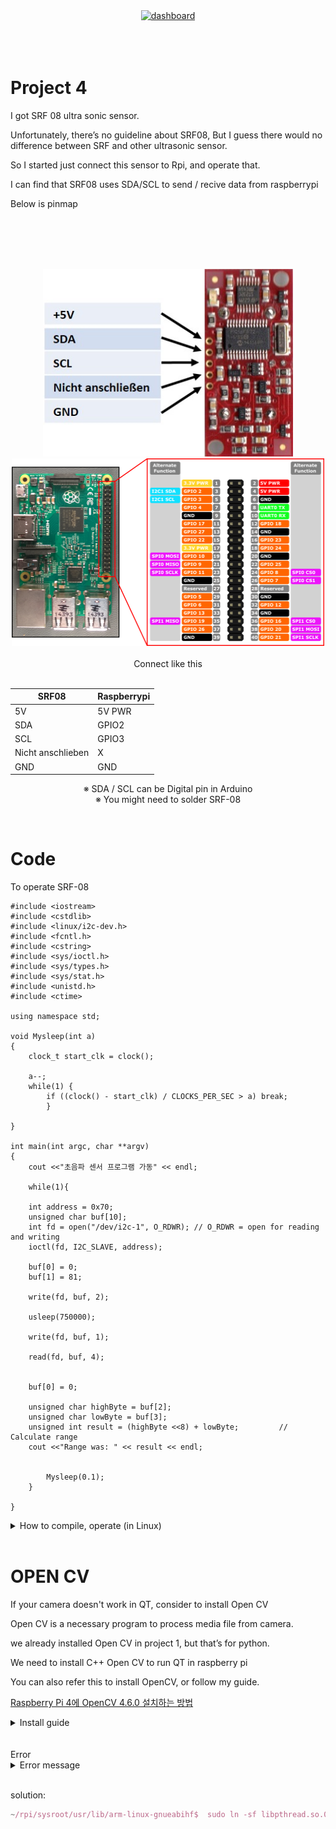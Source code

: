 <div align="center">
  <a href="https://github.com/othneildrew/Best-README-Template">
    <img src="PDC.gif" alt="dashboard" width="331px" height="336px">
  </a>
</div>
<br><br><br>

# Project 4



I got SRF 08 ultra sonic sensor.

Unfortunately, there’s no guideline about SRF08, But I guess there would no difference between SRF and other ultrasonic sensor.

So I started just connect this sensor to Rpi, and operate that.

I can find that SRF08 uses SDA/SCL to send / recive data from raspberrypi

Below is pinmap

<br><br><br><br>

<div  align="center">
<img src="image/SRF08.jpg" width="400" height="300"> <img src="image/rp2_pinout.png" width="500" height="300">
</div>
<br>


<div  align="center">
Connect like this
<br><br>

| SRF08 | Raspberrypi |
| --- | --- |
| 5V | 5V PWR |
| SDA | GPIO2 |
| SCL | GPIO3 |
| Nicht anschlieben | X |
| GND | GND |


※ SDA / SCL can be Digital pin in Arduino<br>
※ You might need to solder SRF-08<br>
</div>
<br>


# Code

To operate SRF-08

```
#include <iostream>
#include <cstdlib>
#include <linux/i2c-dev.h>
#include <fcntl.h>
#include <cstring>
#include <sys/ioctl.h>
#include <sys/types.h>
#include <sys/stat.h>
#include <unistd.h>
#include <ctime>

using namespace std;

void Mysleep(int a)
{
    clock_t start_clk = clock();
    
    a--;
    while(1) {
        if ((clock() - start_clk) / CLOCKS_PER_SEC > a) break;
        }

}

int main(int argc, char **argv)
{
    cout <<"초음파 센서 프로그램 가동" << endl;    
    
    while(1){
    
    int address = 0x70;
    unsigned char buf[10];
    int fd = open("/dev/i2c-1", O_RDWR); // O_RDWR = open for reading and writing
    ioctl(fd, I2C_SLAVE, address);
        
    buf[0] = 0;
    buf[1] = 81;
    
    write(fd, buf, 2);
    
    usleep(750000);
    
    write(fd, buf, 1);
    
    read(fd, buf, 4);
    
    
    buf[0] = 0;
    
    unsigned char highByte = buf[2];
    unsigned char lowByte = buf[3];
    unsigned int result = (highByte <<8) + lowByte;			// Calculate range
    cout <<"Range was: " << result << endl;
    
    
    	Mysleep(0.1);
    }

}
```
<details>
  <summary>
How to compile, operate (in Linux)</summary>
<div markdown="1">
    
    1. make this sonic.cpp file using something like "VIM"
    
    2. Type "g++ mysonic.cpp -o sonic" to compile 
    
    3. Type "./sonic" to operate

  </details>
<br>

# OPEN CV

If your camera doesn't work in QT, consider to install Open CV

Open CV is a necessary program to process media file from camera.

we already installed Open CV in project 1, but that’s for python.

We need to install C++ Open CV to run QT in raspberry pi

You can also refer this to install OpenCV, or follow my guide.

[Raspberry Pi 4에 OpenCV 4.6.0 설치하는 방법](https://webnautes.tistory.com/916)

<details>
  <summary>Install guide</summary>
  <div markdown="1">

`raspberrypi4`

1. Check if OpenCV is already installed

```jsx
pkg-config --modversion opencv
```

If not installed, output must be like

```jsx
Package opencv was not found in the pkg-config search path.

Perhaps you should add the directory containing `opencv.pc'

to the PKG_CONFIG_PATH environment variable

No package 'opencv' found
```

If it was already installed, output must be like

```jsx
2.4.9.1
```

You can uninstall OpenCv package if you like

```jsx
sudo apt-get purge  libopencv* python-opencv
sudo apt-get autoremove
```

2. Preprocessing for install OpenCV

```jsx
sudo apt update
sudo apt upgrade
sudo reboot
```

3. Install requirements for OpenCV

```jsx
sudo apt install build-essential cmake
sudo apt install libjpeg-dev libtiff5-dev libjasper-dev libpng-dev
sudo apt install libavcodec-dev libavformat-dev libswscale-dev libxvidcore-dev libx264-dev libxine2-dev
sudo apt install libv4l-dev v4l-utils
sudo apt install libgstreamer1.0-dev libgstreamer-plugins-base1.0-dev gstreamer1.0-plugins-good gstreamer1.0-plugins-bad gstreamer1.0-plugins-ugly
sudo apt install libgtk-3-dev
sudo apt install libatlas-base-dev gfortran libeigen3-dev
sudo apt install python3-dev python3-numpy
```

4. Install OpenCV

```jsx
cd ~
mkdir opencv
cd opencv
wget -O opencv.zip https://github.com/opencv/opencv/archive/4.6.0.zip
unzip opencv.zip
wget -O opencv_contrib.zip https://github.com/opencv/opencv_contrib/archive/4.6.0.zip
unzip opencv_contrib.zip
rm opencv.zip
rm opencv_contrib.zip
cd opencv-4.6.0
mkdir build
cd build
```

You need to check your python library path

`input`

```jsx
python3 -m site
```

`output`

```jsx
/home/joe/env/lib/python3.7/site.py:165: DeprecationWarning: 'U' mode is deprecated
  f = open(fullname, "rU")
sys.path = [
    '/home/joe/opencv/opencv-4.6.0/build',
    '/home/joe/env/lib/python37.zip',
    '/home/joe/env/lib/python3.7',
    '/home/joe/env/lib/python3.7/lib-dynload',
    '/usr/lib/python3.7',
    '/home/joe/env/lib/python3.7/site-packages',
    '/home/joe/projects/donkeycar',
    **'/usr/local/lib/python3.7/dist-packages',**
    '/usr/local/lib/python3.7/dist-packages/pidisplay-0.0.0-py3.7.egg',
    '/usr/local/lib/python3.7/dist-packages/Adafruit_SSD1306-1.6.2-py3.7.egg',
    '/usr/local/lib/python3.7/dist-packages/Adafruit_GPIO-1.0.4-py3.7.egg',
    '/usr/local/lib/python3.7/dist-packages/Adafruit_PureIO-1.1.9-py3.7.egg',
    '/usr/lib/python3/dist-packages',
    '/usr/local/lib/python3.7/dist-packages/pidisplay-0.0.0-py3.7.egg',
    '/usr/local/lib/python3.7/dist-packages/Adafruit_SSD1306-1.6.2-py3.7.egg',
    '/usr/local/lib/python3.7/dist-packages/Adafruit_GPIO-1.0.4-py3.7.egg',
    '/usr/local/lib/python3.7/dist-packages/Adafruit_PureIO-1.1.9-py3.7.egg',
]
```

Red line is the path

Replace the path, OpenCV version, and install

```jsx
cmake -D CMAKE_BUILD_TYPE=RELEASE -D CMAKE_INSTALL_PREFIX=/usr/local -D WITH_TBB=OFF -D WITH_IPP=OFF -D WITH_1394=OFF -D BUILD_WITH_DEBUG_INFO=OFF -D BUILD_DOCS=OFF -D INSTALL_C_EXAMPLES=ON -D INSTALL_PYTHON_EXAMPLES=ON -D BUILD_EXAMPLES=OFF -D BUILD_TESTS=OFF -D BUILD_PERF_TESTS=OFF -D ENABLE_NEON=ON -D ENABLE_VFPV3=ON -D WITH_QT=OFF -D WITH_GTK=ON -D WITH_OPENGL=ON -D OPENCV_ENABLE_NONFREE=ON -D OPENCV_EXTRA_MODULES_PATH=../../opencv_contrib-4.6.0/modules -D WITH_V4L=ON -D WITH_FFMPEG=ON -D WITH_XINE=ON -D ENABLE_PRECOMPILED_HEADERS=OFF -D BUILD_NEW_PYTHON_SUPPORT=ON -D OPENCV_GENERATE_PKGCONFIG=ON -D PYTHON3_PACKAGES_PATH=/usr/local/lib/python3.7/dist-packages ../
```

5. Extend swap size

```jsx
sudo /etc/init.d/dphys-swapfile restart
```

change CONF_SWAPSIZE=100 to 2048

6. Compile

```jsx
time make -j4
```

7. Install

```jsx
sudo make install
sudo ldconfig
```

8. swap again to 100

```jsx
sudo nano /etc/dphys-swapfile

# set size to absolute value, leaving empty (default) then uses computed value

#   you most likely don't want this, unless you have an special disk situation

CONF_SWAPSIZE=100
```

9. Check installation

It can’t run in terminal

So open GUI in your raspberrypi4, and type the below code.

```jsx
cp  /usr/local/share/opencv4/samples/cpp/videocapture_basic.cpp
```

```jsx
g++ -o videocapture_basic videocapture_basic.cpp $(pkg-config opencv4 --libs --cflags)
```
</details>
<br>
<br>
Error
<details>
  <summary>Error message</summary>
  <div markdown="1">
seame-fablab@seamefablab-Precision-7550:~/Desktop/QTultra$ make
/home/seame-fablab/rpi/qt5.15/bin/uic ultrasonic.ui -o ui_ultrasonic.h
/home/seame-fablab/rpi/tools/gcc-linaro-7.4.1-2019.02-x86_64_arm-linux-gnueabihf/bin/arm-linux-gnueabihf-g++ -c -march=armv8-a -mtune=cortex-a72 -mfpu=crypto-neon-fp-armv8 -mfloat-abi=hard --sysroot=/home/seame-fablab/rpi/sysroot -O2 -std=gnu++1z -Wall -Wextra -D_REENTRANT -fPIC -DQT_NO_DEBUG -DQT_WIDGETS_LIB -DQT_GUI_LIB -DQT_CORE_LIB -I. -I../../rpi/qt5.15/include -I../../rpi/qt5.15/include/QtWidgets -I../../rpi/qt5.15/include/QtGui -I../../rpi/qt5.15/include/QtCore -I. -I. -I../../rpi/qt5.15/mkspecs/devices/linux-rasp-pi4-v3d-g++ -o main.o main.cpp
/home/seame-fablab/rpi/tools/gcc-linaro-7.4.1-2019.02-x86_64_arm-linux-gnueabihf/bin/arm-linux-gnueabihf-g++ -c -march=armv8-a -mtune=cortex-a72 -mfpu=crypto-neon-fp-armv8 -mfloat-abi=hard --sysroot=/home/seame-fablab/rpi/sysroot -O2 -std=gnu++1z -Wall -Wextra -D_REENTRANT -fPIC -DQT_NO_DEBUG -DQT_WIDGETS_LIB -DQT_GUI_LIB -DQT_CORE_LIB -I. -I../../rpi/qt5.15/include -I../../rpi/qt5.15/include/QtWidgets -I../../rpi/qt5.15/include/QtGui -I../../rpi/qt5.15/include/QtCore -I. -I. -I../../rpi/qt5.15/mkspecs/devices/linux-rasp-pi4-v3d-g++ -o ultrasonic.o ultrasonic.cpp
/home/seame-fablab/rpi/tools/gcc-linaro-7.4.1-2019.02-x86_64_arm-linux-gnueabihf/bin/arm-linux-gnueabihf-g++ -march=armv8-a -mtune=cortex-a72 -mfpu=crypto-neon-fp-armv8 -mfloat-abi=hard --sysroot=/home/seame-fablab/rpi/sysroot -O2 -std=gnu++1z -Wall -Wextra -dM -E -o moc_predefs.h ../../rpi/qt5.15/mkspecs/features/data/dummy.cpp
/home/seame-fablab/rpi/qt5.15/bin/moc -DQT_NO_DEBUG -DQT_WIDGETS_LIB -DQT_GUI_LIB -DQT_CORE_LIB --include /home/seame-fablab/Desktop/QTultra/moc_predefs.h -I/home/seame-fablab/rpi/qt5.15/mkspecs/devices/linux-rasp-pi4-v3d-g++ -I/home/seame-fablab/Desktop/QTultra -I/home/seame-fablab/rpi/qt5.15/include -I/home/seame-fablab/rpi/qt5.15/include/QtWidgets -I/home/seame-fablab/rpi/qt5.15/include/QtGui -I/home/seame-fablab/rpi/qt5.15/include/QtCore -I/home/seame-fablab/rpi/tools/gcc-linaro-7.4.1-2019.02-x86_64_arm-linux-gnueabihf/arm-linux-gnueabihf/include/c++/7.4.1 -I/home/seame-fablab/rpi/tools/gcc-linaro-7.4.1-2019.02-x86_64_arm-linux-gnueabihf/arm-linux-gnueabihf/include/c++/7.4.1/arm-linux-gnueabihf -I/home/seame-fablab/rpi/tools/gcc-linaro-7.4.1-2019.02-x86_64_arm-linux-gnueabihf/arm-linux-gnueabihf/include/c++/7.4.1/backward -I/home/seame-fablab/rpi/tools/gcc-linaro-7.4.1-2019.02-x86_64_arm-linux-gnueabihf/lib/gcc/arm-linux-gnueabihf/7.4.1/include -I/home/seame-fablab/rpi/tools/gcc-linaro-7.4.1-2019.02-x86_64_arm-linux-gnueabihf/lib/gcc/arm-linux-gnueabihf/7.4.1/include-fixed -I/home/seame-fablab/rpi/tools/gcc-linaro-7.4.1-2019.02-x86_64_arm-linux-gnueabihf/arm-linux-gnueabihf/include -I/home/seame-fablab/rpi/sysroot/usr/include/arm-linux-gnueabihf -I/home/seame-fablab/rpi/sysroot/usr/include ultrasonic.h -o moc_ultrasonic.cpp
/home/seame-fablab/rpi/tools/gcc-linaro-7.4.1-2019.02-x86_64_arm-linux-gnueabihf/bin/arm-linux-gnueabihf-g++ -c -march=armv8-a -mtune=cortex-a72 -mfpu=crypto-neon-fp-armv8 -mfloat-abi=hard --sysroot=/home/seame-fablab/rpi/sysroot -O2 -std=gnu++1z -Wall -Wextra -D_REENTRANT -fPIC -DQT_NO_DEBUG -DQT_WIDGETS_LIB -DQT_GUI_LIB -DQT_CORE_LIB -I. -I../../rpi/qt5.15/include -I../../rpi/qt5.15/include/QtWidgets -I../../rpi/qt5.15/include/QtGui -I../../rpi/qt5.15/include/QtCore -I. -I. -I../../rpi/qt5.15/mkspecs/devices/linux-rasp-pi4-v3d-g++ -o moc_ultrasonic.o moc_ultrasonic.cpp
/home/seame-fablab/rpi/tools/gcc-linaro-7.4.1-2019.02-x86_64_arm-linux-gnueabihf/bin/arm-linux-gnueabihf-g++ -mfloat-abi=hard --sysroot=/home/seame-fablab/rpi/sysroot -Wl,-O1 -Wl,-rpath,/usr/local/qt5.15/lib -Wl,-rpath-link,/home/seame-fablab/rpi/sysroot/usr/lib/arm-linux-gnueabihf -Wl,-rpath-link,/home/seame-fablab/rpi/sysroot/lib/arm-linux-gnueabihf -o QTultra main.o ultrasonic.o moc_ultrasonic.o   /home/seame-fablab/rpi/qt5.15/lib/libQt5Widgets.so /home/seame-fablab/rpi/qt5.15/lib/libQt5Gui.so /home/seame-fablab/rpi/qt5.15/lib/libQt5Core.so -L/home/seame-fablab/rpi/sysroot/usr/lib/arm-linux-gnueabihf -lGLESv2 -lpthread   
/home/seame-fablab/rpi/sysroot/usr/lib/arm-linux-gnueabihf/libpthread.a(unwind.o): In function `unwind_stop':
/build/glibc-Ir6W4B/glibc-2.28/nptl/unwind.c:72: undefined reference to `__pointer_chk_guard_local'
collect2: error: ld returned 1 exit status
make: *** [Makefile:268: QTultra] Error 1
</details>
<br>

solution:

```jsx
~/rpi/sysroot/usr/lib/arm-linux-gnueabihf$  sudo ln -sf libpthread.so.0 libpthread.so
```